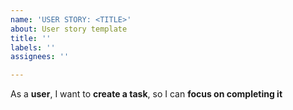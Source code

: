 ```yaml
---
name: 'USER STORY: <TITLE>'
about: User story template
title: ''
labels: ''
assignees: ''

---
```


As a **user**, I want to **create a task**, so I can **focus on completing it**
